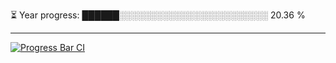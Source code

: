 
⏳ Year progress: ██████░░░░░░░░░░░░░░░░░░░░░░░░ 20.36 %

---

[![Progress Bar CI](https://github.com/thatoranzhevyy/thatoranzhevyy/actions/workflows/node.js.yml/badge.svg)](https://github.com/thatoranzhevyy/thatoranzhevyy/actions/workflows/node.js.yml)

